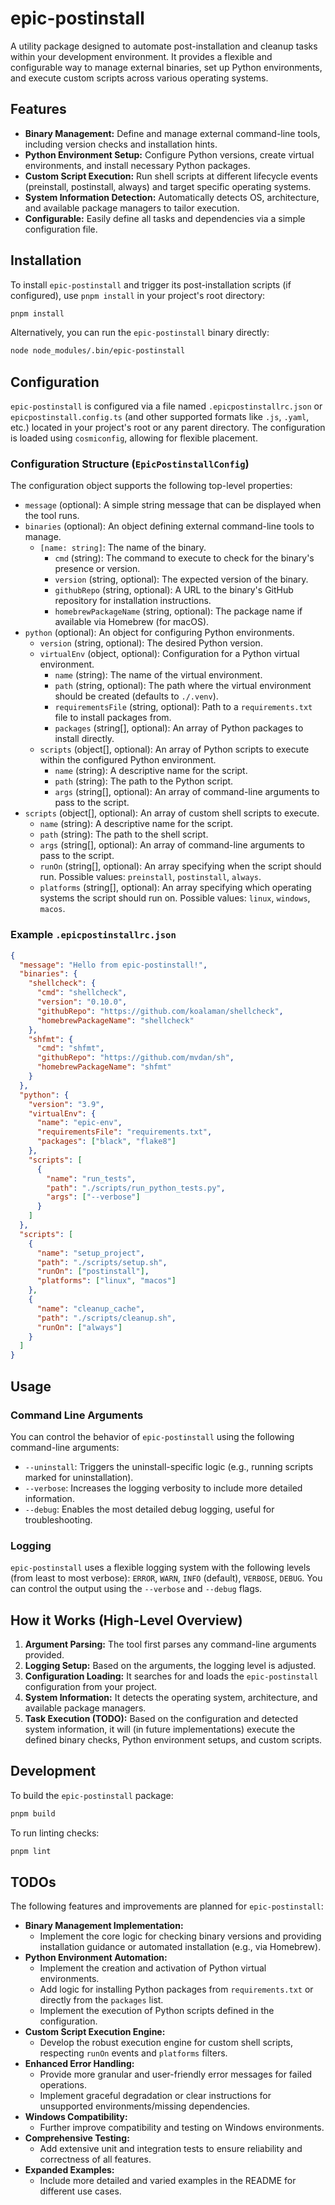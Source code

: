 # epic-postinstall

A utility package designed to automate post-installation and cleanup tasks within your development environment. It provides a flexible and configurable way to manage external binaries, set up Python environments, and execute custom scripts across various operating systems.

## Features

*   **Binary Management:** Define and manage external command-line tools, including version checks and installation hints.
*   **Python Environment Setup:** Configure Python versions, create virtual environments, and install necessary Python packages.
*   **Custom Script Execution:** Run shell scripts at different lifecycle events (preinstall, postinstall, always) and target specific operating systems.
*   **System Information Detection:** Automatically detects OS, architecture, and available package managers to tailor execution.
*   **Configurable:** Easily define all tasks and dependencies via a simple configuration file.

## Installation

To install `epic-postinstall` and trigger its post-installation scripts (if configured), use `pnpm install` in your project's root directory:

```bash
pnpm install
```

Alternatively, you can run the `epic-postinstall` binary directly:

```bash
node node_modules/.bin/epic-postinstall
```

## Configuration

`epic-postinstall` is configured via a file named `.epicpostinstallrc.json` or `epicpostinstall.config.ts` (and other supported formats like `.js`, `.yaml`, etc.) located in your project's root or any parent directory. The configuration is loaded using `cosmiconfig`, allowing for flexible placement.

### Configuration Structure (`EpicPostinstallConfig`)

The configuration object supports the following top-level properties:

*   `message` (optional): A simple string message that can be displayed when the tool runs.
*   `binaries` (optional): An object defining external command-line tools to manage.
    *   `[name: string]`: The name of the binary.
        *   `cmd` (string): The command to execute to check for the binary's presence or version.
        *   `version` (string, optional): The expected version of the binary.
        *   `githubRepo` (string, optional): A URL to the binary's GitHub repository for installation instructions.
        *   `homebrewPackageName` (string, optional): The package name if available via Homebrew (for macOS).
*   `python` (optional): An object for configuring Python environments.
    *   `version` (string, optional): The desired Python version.
    *   `virtualEnv` (object, optional): Configuration for a Python virtual environment.
        *   `name` (string): The name of the virtual environment.
        *   `path` (string, optional): The path where the virtual environment should be created (defaults to `./.venv`).
        *   `requirementsFile` (string, optional): Path to a `requirements.txt` file to install packages from.
        *   `packages` (string[], optional): An array of Python packages to install directly.
    *   `scripts` (object[], optional): An array of Python scripts to execute within the configured Python environment.
        *   `name` (string): A descriptive name for the script.
        *   `path` (string): The path to the Python script.
        *   `args` (string[], optional): An array of command-line arguments to pass to the script.
*   `scripts` (object[], optional): An array of custom shell scripts to execute.
    *   `name` (string): A descriptive name for the script.
    *   `path` (string): The path to the shell script.
    *   `args` (string[], optional): An array of command-line arguments to pass to the script.
    *   `runOn` (string[], optional): An array specifying when the script should run. Possible values: `preinstall`, `postinstall`, `always`.
    *   `platforms` (string[], optional): An array specifying which operating systems the script should run on. Possible values: `linux`, `windows`, `macos`.

### Example `.epicpostinstallrc.json`

```json
{
  "message": "Hello from epic-postinstall!",
  "binaries": {
    "shellcheck": {
      "cmd": "shellcheck",
      "version": "0.10.0",
      "githubRepo": "https://github.com/koalaman/shellcheck",
      "homebrewPackageName": "shellcheck"
    },
    "shfmt": {
      "cmd": "shfmt",
      "githubRepo": "https://github.com/mvdan/sh",
      "homebrewPackageName": "shfmt"
    }
  },
  "python": {
    "version": "3.9",
    "virtualEnv": {
      "name": "epic-env",
      "requirementsFile": "requirements.txt",
      "packages": ["black", "flake8"]
    },
    "scripts": [
      {
        "name": "run_tests",
        "path": "./scripts/run_python_tests.py",
        "args": ["--verbose"]
      }
    ]
  },
  "scripts": [
    {
      "name": "setup_project",
      "path": "./scripts/setup.sh",
      "runOn": ["postinstall"],
      "platforms": ["linux", "macos"]
    },
    {
      "name": "cleanup_cache",
      "path": "./scripts/cleanup.sh",
      "runOn": ["always"]
    }
  ]
}
```

## Usage

### Command Line Arguments

You can control the behavior of `epic-postinstall` using the following command-line arguments:

*   `--uninstall`: Triggers the uninstall-specific logic (e.g., running scripts marked for uninstallation).
*   `--verbose`: Increases the logging verbosity to include more detailed information.
*   `--debug`: Enables the most detailed debug logging, useful for troubleshooting.

### Logging

`epic-postinstall` uses a flexible logging system with the following levels (from least to most verbose): `ERROR`, `WARN`, `INFO` (default), `VERBOSE`, `DEBUG`. You can control the output using the `--verbose` and `--debug` flags.

## How it Works (High-Level Overview)

1.  **Argument Parsing:** The tool first parses any command-line arguments provided.
2.  **Logging Setup:** Based on the arguments, the logging level is adjusted.
3.  **Configuration Loading:** It searches for and loads the `epic-postinstall` configuration from your project.
4.  **System Information:** It detects the operating system, architecture, and available package managers.
5.  **Task Execution (TODO):** Based on the configuration and detected system information, it will (in future implementations) execute the defined binary checks, Python environment setups, and custom scripts.

## Development

To build the `epic-postinstall` package:

```bash
pnpm build
```

To run linting checks:

```bash
pnpm lint
```

## TODOs

The following features and improvements are planned for `epic-postinstall`:

*   **Binary Management Implementation:**
    *   Implement the core logic for checking binary versions and providing installation guidance or automated installation (e.g., via Homebrew).
*   **Python Environment Automation:**
    *   Implement the creation and activation of Python virtual environments.
    *   Add logic for installing Python packages from `requirements.txt` or directly from the `packages` list.
    *   Implement the execution of Python scripts defined in the configuration.
*   **Custom Script Execution Engine:**
    *   Develop the robust execution engine for custom shell scripts, respecting `runOn` events and `platforms` filters.
*   **Enhanced Error Handling:**
    *   Provide more granular and user-friendly error messages for failed operations.
    *   Implement graceful degradation or clear instructions for unsupported environments/missing dependencies.
*   **Windows Compatibility:**
    *   Further improve compatibility and testing on Windows environments.
*   **Comprehensive Testing:**
    *   Add extensive unit and integration tests to ensure reliability and correctness of all features.
*   **Expanded Examples:**
    *   Include more detailed and varied examples in the README for different use cases.